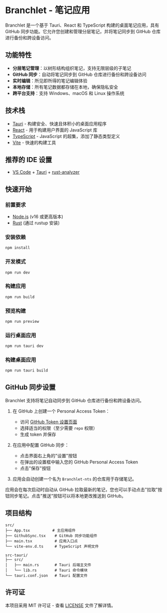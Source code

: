 # Branchlet - 笔记应用

Branchlet 是一个基于 Tauri、React 和 TypeScript 构建的桌面笔记应用，具有 GitHub 同步功能。它允许您创建和管理分层笔记，并将笔记同步到 GitHub 仓库进行备份和跨设备访问。

## 功能特性

- **分层笔记管理**：以树形结构组织笔记，支持无限层级的子笔记
- **GitHub 同步**：自动将笔记同步到 GitHub 仓库进行备份和跨设备访问
- **实时编辑**：所见即所得的笔记编辑体验
- **本地存储**：所有笔记数据都存储在本地，确保隐私安全
- **跨平台支持**：支持 Windows、macOS 和 Linux 操作系统

## 技术栈

- [Tauri](https://tauri.app/) - 构建安全、快速且体积小的桌面应用程序
- [React](https://reactjs.org/) - 用于构建用户界面的 JavaScript 库
- [TypeScript](https://www.typescriptlang.org/) - JavaScript 的超集，添加了静态类型定义
- [Vite](https://vitejs.dev/) - 快速的构建工具

## 推荐的 IDE 设置

- [VS Code](https://code.visualstudio.com/) + [Tauri](https://marketplace.visualstudio.com/items?itemName=tauri-apps.tauri-vscode) + [rust-analyzer](https://marketplace.visualstudio.com/items?itemName=rust-lang.rust-analyzer)

## 快速开始

### 前置要求

- [Node.js](https://nodejs.org/) (v16 或更高版本)
- [Rust](https://www.rust-lang.org/) (通过 rustup 安装)

### 安装依赖

```bash
npm install
```

### 开发模式

```bash
npm run dev
```

### 构建应用

```bash
npm run build
```

### 预览构建

```bash
npm run preview
```

### 运行桌面应用

```bash
npm run tauri dev
```

### 构建桌面应用

```bash
npm run tauri build
```

## GitHub 同步设置

Branchlet 支持将笔记自动同步到 GitHub 仓库进行备份和跨设备访问。

1. 在 GitHub 上创建一个 Personal Access Token：
   - 访问 [GitHub Token 设置页面](https://github.com/settings/tokens/new)
   - 选择适当的权限（至少需要 `repo` 权限）
   - 生成 token 并保存

2. 在应用中配置 GitHub 同步：
   - 点击界面右上角的"设置"按钮
   - 在弹出的设置框中输入您的 GitHub Personal Access Token
   - 点击"保存"按钮

3. 应用会自动创建一个名为 `Branchlet-nts` 的仓库用于存储笔记。

应用会在每次启动时自动从 GitHub 拉取最新的笔记，您也可以手动点击"拉取"按钮同步笔记。点击"推送"按钮可以将本地更改推送到 GitHub。

## 项目结构

```
src/
├── App.tsx          # 主应用组件
├── GithubSync.tsx    # GitHub 同步功能组件
├── main.tsx          # 应用入口点
└── vite-env.d.ts     # TypeScript 声明文件

src-tauri/
├── src/
│   ├── main.rs       # Tauri 后端主文件
│   └── lib.rs        # Tauri 命令模块
└── tauri.conf.json   # Tauri 配置文件
```

## 许可证

本项目采用 MIT 许可证 - 查看 [LICENSE](LICENSE) 文件了解详情。
